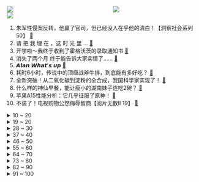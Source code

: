 <div >
	<a style="float:left;width:55%;" href = "https://github.com/anuraghazra/github-readme-stats">
	 <img src = "https://github-readme-stats.vercel.app/api?username=iuuuuuaena&theme=buefy&show_icons=true"/>
	</a>
	<a  style="float:right;width:45%" href = "https://github.com/anuraghazra/github-readme-stats">
	 <img  src="https://github-readme-stats.vercel.app/api/top-langs/?username=anuraghazra&layout=compact"/>
	</a>
	</div>

[![](https://img.shields.io/badge/jxd-@jxdgogogo.xyz-yellowgreen.svg)](https://www.jxdgogogo.xyz)<br>
1. 朱军性侵案反转，他赢了官司，但已经没人在乎他的清白！【洞察社会系列50】 [:link:](//www.bilibili.com/video/BV1TL41147kb) <br>
2. 请 把 我 埋 在 ，这 时 光 里 ... [:link:](//www.bilibili.com/video/BV1XP4y1h7Y2) <br>
3. 开学啦～我终于收到了霍格沃茨的录取通知书 [:link:](//www.bilibili.com/video/BV14h411n7ok) <br>
4. 消失了两个月 终于能告诉大家实情了...... [:link:](//www.bilibili.com/video/BV1nQ4y1C77R) <br>
5. 𝘼𝙡𝙖𝙣 𝙒𝙝𝙖𝙩'𝙨 𝙪𝙥 [:link:](//www.bilibili.com/video/BV1Zb4y127U4) <br>
6. 耗时6小时，传说中的顶级战斧牛排，到底能有多好吃？ [:link:](//www.bilibili.com/video/BV1xM4y137or) <br>
7. 全新突破！从二氧化碳到淀粉的全合成，我国科学家实现了！ [:link:](//www.bilibili.com/video/BV1JL41147Ts) <br>
8. 什么样的神仙早餐，能让瘦小的湖南妹子连吃2碗？ [:link:](//www.bilibili.com/video/BV1k341127sE) <br>
9. 苹果A15性能分析：它几乎征服了原神！ [:link:](//www.bilibili.com/video/BV1ih411n7BR) <br>
10. 不装了！电视购物公然侮辱智商【阅片无数Ⅱ 19】 [:link:](//www.bilibili.com/video/BV1mR4y1H7H4) <br>
<details>
<summary>10 ~ 20</summary>

11. 我 史 上 最 浪 漫 的 视 频！ [:link:](//www.bilibili.com/video/BV1nR4y1p7tz) <br>
12. 【时代少年团】刘耀文16岁生日快乐！ [:link:](//www.bilibili.com/video/BV1eq4y1P7Mp) <br>
13. 今天偶尔分享一下日常的早餐，平时我跟大家话也不多，今天说几句心里话。 [:link:](//www.bilibili.com/video/BV1SL4y187mC) <br>
14. 一场黄梅戏炸出多少毒瘤粉丝？ [:link:](//www.bilibili.com/video/BV1gq4y1P7Je) <br>
15. 原神纵享丝滑——7命 [:link:](//www.bilibili.com/video/BV1Jq4y1o74q) <br>
16. 惊心动魄！刘醒命悬一线！九姑娘如何破局？9.3分港剧巅峰《义海豪情》P12 [:link:](//www.bilibili.com/video/BV1uf4y1A74k) <br>
17. 弓手都是弱不禁风的纤瘦妹子？还原古代真实的弓手 [:link:](//www.bilibili.com/video/BV1JT4y1Z7qX) <br>
18. 来个悬空水龙头 [:link:](//www.bilibili.com/video/BV1JT4y1Z7K4) <br>
19. 双 雄 6：真 假 清 歌 与，有内鬼终止交易！ [:link:](//www.bilibili.com/video/BV1K3411m7Gp) <br>
</details>
<details>
<summary>19 ~ 20</summary>

20. 这一幕让全校沸腾！网友：军训汇演的“天花板”！ [:link:](//www.bilibili.com/video/BV1b64y187tN) <br>
21. 【腾讯】买正版=活该被割？我就看盗版怎么了？正版如何死在了资本的手里。 [:link:](//www.bilibili.com/video/BV1hQ4y1z7Ya) <br>
22. “我想要点难度” [:link:](//www.bilibili.com/video/BV16U4y1A7K8) <br>
23. 3个月缴枪70万支，中国如何从合法持枪到全民禁枪的？ [:link:](//www.bilibili.com/video/BV1G64y187yf) <br>
24. 窃书究竟算不算偷？【硬核狠人09】 [:link:](//www.bilibili.com/video/BV1mv411371k) <br>
25. 【忍唱大挑战】当年传唱度过亿的经典神曲，DNA真的控制不住动了！（第一弹） [:link:](//www.bilibili.com/video/BV1mM4y1g7U2) <br>
26. 《黄梅戏》说到做到，大家要的完整版来了！ [:link:](//www.bilibili.com/video/BV1Hq4y1P7e4) <br>
27. 十秒过后的我：？？？ [:link:](//www.bilibili.com/video/BV1zP4y1h7Lz) <br>
28. 我竟然这么简单复刻了周黑鸭？？！藕多放点啊！！！！！！有手就能成功的感觉真棒 [:link:](//www.bilibili.com/video/BV1k341127s5) <br>
</details>
<details>
<summary>28 ~ 30</summary>

29. 威胁？水军？视频曝光碰了谁的蛋糕？ [:link:](//www.bilibili.com/video/BV1oQ4y1k7dK) <br>
30. 喜欢你，是一场小型的犯罪 [:link:](//www.bilibili.com/video/BV1yb4y1y7ji) <br>
31. 白宫版"甄嬛传”，奥巴马直呼内行！美国政坛大戏《纸牌屋》第1期 [:link:](//www.bilibili.com/video/BV1cQ4y1673Z) <br>
32. 买光肯德基4家店的月饼送环卫工人，是怎样的体验？ [:link:](//www.bilibili.com/video/BV1W44y1471h) <br>
33. 【看懂癌症】你应该知道的癌症真相与前沿科研进展 [:link:](//www.bilibili.com/video/BV1BL4y187NY) <br>
34. 【暴走大事件第八季】17 王尼玛发明睡觉神器，张全蛋质检iphone13（红） [:link:](//www.bilibili.com/video/BV13L41147fn) <br>
35. 花好月圆会 | 正片全程回顾 [:link:](//www.bilibili.com/video/BV1PU4y1A7iA) <br>
36. lol盖伦武道会：我堂堂德玛西亚将军，带把枪防身也很正常吧！ [:link:](//www.bilibili.com/video/BV1Q64y1b7zW) <br>
37. 帅小伙为了尝试到最好吃的棒棒鸡，花重金5元买来配方，成品绝了！ [:link:](//www.bilibili.com/video/BV1FL4y1h7jZ) <br>
</details>
<details>
<summary>37 ~ 40</summary>

38. 30分钟,UP主被电话诈骗了16万！！！ [:link:](//www.bilibili.com/video/BV1qP4y1Y7sH) <br>
39. 番茄带你当平底锅战神 [:link:](//www.bilibili.com/video/BV1PP4y1a7WY) <br>
40. 中国首次实现二氧化碳到淀粉的从头合成：未来或将节约九成耕地和淡水资源 [:link:](//www.bilibili.com/video/BV1iM4y137Kw) <br>
41. 颠覆认知！iPhone13全系体验，看见手机影像系统的未来？ [:link:](//www.bilibili.com/video/BV1Zq4y1A7AD) <br>
42. 【猛男舞团】月下三兄贵 [:link:](//www.bilibili.com/video/BV1Wq4y1P7jP) <br>
43. 你这健康码有问题啊 [:link:](//www.bilibili.com/video/BV1wL41147pn) <br>
44. 霍格沃兹我来了！新生王冰冰前来“报到” [:link:](//www.bilibili.com/video/BV1Rb4y1y7fT) <br>
45. 过了20年才知道，一句“我养你”是周星驰说给谁的... [:link:](//www.bilibili.com/video/BV12g411c7zo) <br>
46. 女性对女性的恶意很大？no！这不是我从小到大感受到的女性关系！ [:link:](//www.bilibili.com/video/BV1vP4y1h7eC) <br>
</details>
<details>
<summary>46 ~ 50</summary>

47. 一个小男孩把150颗维生素软糖当做早餐，这是他的骨头发生的变化 [:link:](//www.bilibili.com/video/BV1e3411279e) <br>
48. 愿你的坚持都有回报（群青翻唱 小缘xHanser） [:link:](//www.bilibili.com/video/BV1Uf4y1w7Pf) <br>
49. 【战双帕弥什】新版本「湮灭残昼」PV公开 [:link:](//www.bilibili.com/video/BV1zM4y1g7YU) <br>
50. 我必须立刻加入战场【水无月菌】 [:link:](//www.bilibili.com/video/BV1FR4y1p7MV) <br>
51. 决战刘谦！魔术VS超高速摄影机，能拍到破绽吗？ [:link:](//www.bilibili.com/video/BV1Uh411p7r3) <br>
52. 发生了啥？拜登约翰逊会晤期间突然清场 [:link:](//www.bilibili.com/video/BV1xL4y187TX) <br>
53. 小布什演讲捞金现场，一名伊战老兵站起怒吼：你必须向伊拉克人道歉！ [:link:](//www.bilibili.com/video/BV1Cv41137xA) <br>
54. 【招行特供】人间匆忙，不如回眸静望 ❀花月成双❀ [:link:](//www.bilibili.com/video/BV1FP4y1a7tL) <br>
55. 漠叔下海拍片搞宣传，一路上受到渔民的热情款待，主动送食物品尝 [:link:](//www.bilibili.com/video/BV14f4y1E7bs) <br>
</details>
<details>
<summary>55 ~ 60</summary>

56. 帝企鹅口渴了怎么办，原地吃口雪吗？ [:link:](//www.bilibili.com/video/BV1U341127zv) <br>
57. 旅人的幽思——《原神》稻妻音乐的幕后 [:link:](//www.bilibili.com/video/BV13R4y1p7ZK) <br>
58. 震惊！神秘掌机竟让明日香废寝忘食！ [:link:](//www.bilibili.com/video/BV1sM4y137FD) <br>
59. 西游记序曲《云宫迅音》四人一琴小乐队/朱奇改编/朱奇、丁一鸣、王帅、郑乾师徒排练现场 [:link:](//www.bilibili.com/video/BV1oQ4y1r7UZ) <br>
60. 【小雅】美剧《行尸走肉》1-11季全剧解说合集 [:link:](//www.bilibili.com/video/BV1yg411c7f5) <br>
61. 【罗翔】迷奸犯罪，购买迷奸药本身构成犯罪吗？ [:link:](//www.bilibili.com/video/BV1mh411p79Z) <br>
62. 化  学  课 [:link:](//www.bilibili.com/video/BV1UP4y1h7jv) <br>
63. 四年了，彼此都有些厌倦 [:link:](//www.bilibili.com/video/BV1Ff4y1A79e) <br>
64. 一万块！谁是最强二手车？ [:link:](//www.bilibili.com/video/BV1cQ4y16714) <br>
</details>
<details>
<summary>64 ~ 70</summary>

65. 一刀下去花光20年存款，给80岁老爸治癌症必要吗？ [:link:](//www.bilibili.com/video/BV1Gv411A7K4) <br>
66. 哈哈哈，这个玩具从百草园摇到了三味书屋，绝了！ [:link:](//www.bilibili.com/video/BV1e34y1D7sf) <br>
67. 兑现承诺，花了12个小时，做了一盘银芽镶肉 [:link:](//www.bilibili.com/video/BV1XL411x7mN) <br>
68. 《君九龄》：四个丑男，争奇斗艳！！！ [:link:](//www.bilibili.com/video/BV1nQ4y1C7Fd) <br>
69. 爱吃肉不能错过的敦煌夜市，小翔哥在大西北感受大口吃肉的豪迈 [:link:](//www.bilibili.com/video/BV1dh411p7DL) <br>
70. 我问你的是火锅海底捞，你明白吗？ [:link:](//www.bilibili.com/video/BV1AQ4y1k7XQ) <br>
71. 厨师长教你：“姜葱煎蟹”的家常做法，蟹香汁浓，鲜味十足 [:link:](//www.bilibili.com/video/BV12L411W7dV) <br>
72. 这一刻！我等了20年！ [:link:](//www.bilibili.com/video/BV18h411n7H4) <br>
73. 卧槽！你可以永远相信爸妈的审美！ [:link:](//www.bilibili.com/video/BV1cL4y1878C) <br>
</details>
<details>
<summary>73 ~ 80</summary>

74. 3句话，让你从社交恐惧→社交牛逼 | 奸商套路分享 [:link:](//www.bilibili.com/video/BV1mh411p79S) <br>
75. 二粒说既然都用两个模具了,去年那样用太浪费了,不如让她试试【提摩西小队】 [:link:](//www.bilibili.com/video/BV1Kq4y1f7TH) <br>
76. 虾王来了，比手臂还粗还长的黑虎虾，烤着吃一只就饱了 [:link:](//www.bilibili.com/video/BV1cq4y1o7ZD) <br>
77. 马里奥的怪物太弱了，所以我给它加强了一点 [:link:](//www.bilibili.com/video/BV1p44y147tk) <br>
78. 转起！我国实现从二氧化碳到淀粉的全合成，为国际上首次！ [:link:](//www.bilibili.com/video/BV19b4y1y7Nu) <br>
79. 减肥期间的错觉 [:link:](//www.bilibili.com/video/BV1c3411m7mw) <br>
80. 以前的女主可以随手拔一根发钗送人，现在的女主只有拔头发了 [:link:](//www.bilibili.com/video/BV1of4y1E7ko) <br>
81. 老师上门投诉女儿，我自闭了…… [:link:](//www.bilibili.com/video/BV1AQ4y1C7mQ) <br>
82. 金灿荣：台湾问题解决能确立中国新的国际威望 [:link:](//www.bilibili.com/video/BV113411278p) <br>
</details>
<details>
<summary>82 ~ 90</summary>

83. 听说阿伟最近沉迷玩蛇，那我就用木头做出来看看 [:link:](//www.bilibili.com/video/BV1kP4y1h7wr) <br>
84. 后妈茶话会反派卷土重来！ It's Not Over Yet | 来日方长 【恶棍巢穴The Villains Lair第二季Ep.1】 [:link:](//www.bilibili.com/video/BV13q4y1o7JV) <br>
85. 我房间着火了，两万多的摄影设备，30分钟全部烧没了 ，（航模电池充电）一定要有人守着 [:link:](//www.bilibili.com/video/BV1rR4y1p7YU) <br>
86. 印度：入口即化！ [:link:](//www.bilibili.com/video/BV1Cg411c7Hc) <br>
87. 【逗鱼时刻】第320期 922768，新人怎么听不懂 [:link:](//www.bilibili.com/video/BV1zf4y1E7RK) <br>
88. 你的衣服都挂对了吗？ [:link:](//www.bilibili.com/video/BV1pq4y1P7XM) <br>
89. 「小白」 iPhone 13系列全面测评：你想看的都在这了！ [:link:](//www.bilibili.com/video/BV1vf4y1E77r) <br>
90. 员工买车，老板报销，这是什么体验？ [:link:](//www.bilibili.com/video/BV1h341127yK) <br>
91. “爸爸，咱真的是吃这个吗”“别说话，快吃” [:link:](//www.bilibili.com/video/BV1bf4y1E7XE) <br>
</details>
<details>
<summary>91 ~ 100</summary>

92. “河南卫视！杀 热 搜 杀 上 瘾 了 ？ ！” [:link:](//www.bilibili.com/video/BV1RM4y1g7ej) <br>
93. 姐姐的手艺，不卖烧烤太可惜！ [:link:](//www.bilibili.com/video/BV13b4y117xh) <br>
94. 【原神整活】女士：好家伙，巴巴托斯大人从蒙德飞过来就为了看我一眼？ [:link:](//www.bilibili.com/video/BV1wh411W7i8) <br>
95. 手把手教学22考研预报名！一边示范，一边讲注意事项 [:link:](//www.bilibili.com/video/BV1R44y1b73A) <br>
96. 2021年度沙雕新闻《上》，第一名无人能敌 [:link:](//www.bilibili.com/video/BV1uf4y1E7aV) <br>
97. 我总是不知道自己想要什么 [:link:](//www.bilibili.com/video/BV11U4y1A7Gc) <br>
98. 一刀下去，我的心在滴血！ [:link:](//www.bilibili.com/video/BV1R34y1S7e5) <br>
99. 【4K60FPS】阿黛尔《Rolling in the deep》万人大合唱现场！ [:link:](//www.bilibili.com/video/BV1vQ4y1z7U1) <br>
100. 司马南：反对共同富裕的势头，来势不小啊！ [:link:](//www.bilibili.com/video/BV17q4y1f7xT) <br>
</details>
